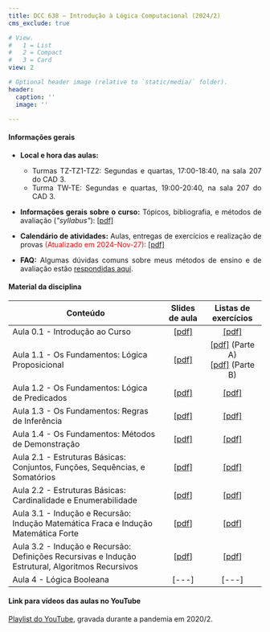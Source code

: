 ```yaml
---
title: DCC 638 – Introdução à Lógica Computacional (2024/2)
cms_exclude: true

# View.
#   1 = List
#   2 = Compact
#   3 = Card
view: 2

# Optional header image (relative to `static/media/` folder).
header:
  caption: ''
  image: ''

---
```


<div style="text-align: justify"> 

#### Informações gerais

- **Local e hora das aulas:** 
  - Turmas TZ-TZ1-TZ2: Segundas e quartas, 17:00-18:40, na sala 207 do CAD 3.
  - Turma TW-TE: Segundas e quartas, 19:00-20:40, na sala 207 do CAD 3.

- **Informações gerais sobre o curso:** Tópicos, bibliografia, e métodos de avaliação (*"syllabus"*): [[pdf]](https://homepages.dcc.ufmg.br/~msalvim/courses/ilc/Aula0.0_InformacoesGerais%5bstill%5d.pdf)

- **Calendário de atividades:** Aulas, entregas de exercícios e realização de provas <span style="color:red">(Atualizado em 2024-Nov-27)</span>: [[pdf]](https://homepages.dcc.ufmg.br/~msalvim/courses/ilc/ILC-2024-2%20-%20Cronograma.pdf)

<!-- - <span style="color:red">**Seminários:**</span>
    - <span style="color:red">Instruções:</span> [[pdf]](https://homepages.dcc.ufmg.br/~msalvim/courses/ftc/seminario%5binstrucoes%5d.pdf)
    - <span style="color:red">Grupos, tópicos e datas de apresentação:</span> [[pdf]](https://homepages.dcc.ufmg.br/~msalvim/courses/ftc/seminarios%5bgrupos-topicos%5d.pdf) -->

- **FAQ:** Algumas dúvidas comuns sobre meus métodos de ensino e de avaliação estão [respondidas aqui](../../faqs/teaching-grading/).

#### Material da disciplina

| Conteúdo | Slides de aula | Listas de exercícios |
| --- | :---: | :---: | 
| Aula 0.1 - Introdução ao Curso | [[pdf]](https://homepages.dcc.ufmg.br/~msalvim/courses/ilc/Aula0.1_Introducao%5bstill%5d.pdf) | [[pdf]](https://homepages.dcc.ufmg.br/~msalvim/courses/ilc/Lista0_Desafios-ResolucaoProblemas%5bquestoes%5d.pdf) | 
| Aula 1.1 - Os Fundamentos: Lógica Proposicional | [[pdf]](https://homepages.dcc.ufmg.br/~msalvim/courses/ilc/Aula1.1_LogicaProposicional%5bstill%5d.pdf) | [[pdf]](https://homepages.dcc.ufmg.br/~msalvim/courses/ilc/Lista1.1-A_LogicaProposicional%5bquestoes%5d.pdf) (Parte A) <br> [[pdf]](https://homepages.dcc.ufmg.br/~msalvim/courses/ilc/Lista1.1-B_EquivalenciasProposicionais%5bquestoes%5d.pdf) (Parte B) | 
| Aula 1.2 - Os Fundamentos: Lógica de Predicados | [[pdf]](https://homepages.dcc.ufmg.br/~msalvim/courses/ilc/Aula1.2_LogicaDePredicados%5bstill%5d.pdf) | [[pdf]](https://homepages.dcc.ufmg.br/~msalvim/courses/ilc/Lista1.2_PredicadosQuantificadores%5bquestoes%5d.pdf) | 
| Aula 1.3 - Os Fundamentos: Regras de Inferência | [[pdf]](https://homepages.dcc.ufmg.br/~msalvim/courses/ilc/Aula1.3_RegrasInferencia%5bstill%5d.pdf) | [[pdf]](https://homepages.dcc.ufmg.br/~msalvim/courses/ilc/Lista1.3_RegrasInferencia%5bquestoes%5d.pdf) | 
| Aula 1.4 - Os Fundamentos: Métodos de Demonstração | [[pdf]](https://homepages.dcc.ufmg.br/~msalvim/courses/ilc/Aula1.4_MetodosDemonstracao%5bstill%5d.pdf) | [[pdf]](https://homepages.dcc.ufmg.br/~msalvim/courses/ilc/Lista1.4_MetodosDemonstracao%5bquestoes%5d.pdf) |
| Aula 2.1 - Estruturas Básicas: Conjuntos, Funções, Sequências, e Somatórios | [[pdf]](https://homepages.dcc.ufmg.br/~msalvim/courses/ilc/Aula2.1_ConjuntosFuncoesSequenciasSomatorios%5bstill%5d.pdf) | [[pdf]](https://homepages.dcc.ufmg.br/~msalvim/courses/ilc/Lista2.1_Conjuntos%5bquestoes%5d.pdf) |
| Aula 2.2 - Estruturas Básicas: Cardinalidade e Enumerabilidade | [[pdf](https://homepages.dcc.ufmg.br/~msalvim/courses/ilc/Aula2.2_CardinalidadeEnumerabilidade%5bstill%5d.pdf)] | [[pdf](https://homepages.dcc.ufmg.br/~msalvim/courses/ilc/Lista2.2_FuncoesSequenciasCardinalidade%5bquestoes%5d.pdf)] |
| Aula 3.1 - Indução e Recursão: Indução Matemática Fraca e Indução Matemática Forte | [[pdf](https://homepages.dcc.ufmg.br/~msalvim/courses/ilc/Aula3.1_InducaoFracaForte%5bstill%5d.pdf)] | [[pdf](https://homepages.dcc.ufmg.br/~msalvim/courses/ilc/Lista3.1_InducaoFracaForte-BoaOrdenacao%5bquestoes%5d.pdf)] |
| Aula 3.2 - Indução e Recursão: Definições Recursivas e Indução Estrutural, Algoritmos Recursivos | [[pdf](https://homepages.dcc.ufmg.br/~msalvim/courses/ilc/Aula3.2_DefinicoesRecursivasInducaoEstruturalAlgoritmosRecursivos%5bstill%5d.pdf)] | [[pdf](https://homepages.dcc.ufmg.br/~msalvim/courses/ilc/Lista3.2_DefRecursivasIndEstruturalAlgRecursivos%5bquestoes%5d.pdf)] |
| Aula 4 - Lógica Booleana | [---] | [---] |

####  Link para vídeos das aulas no YouTube 

 
[Playlist do YouTube](https://www.youtube.com/playlist?list=PLMfK2lhtmT7G52lLlu8C97IQgJhYlZ3lL), gravada durante a pandemia em 2020/2.


</div>